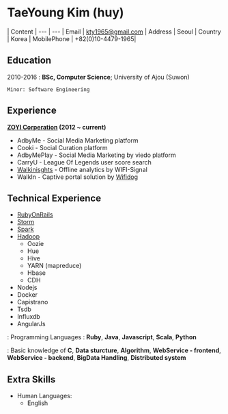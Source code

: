 TaeYoung Kim (huy)
============
 | Content |
--- | --- |
Email        | kty1965@gmail.com |
Address      | Seoul             |
Country      | Korea             |
MobilePhone  | +82(0)10-4479-1965|

Education
---------

2010-2016
:   **BSc, Computer Science**; University of
    Ajou (Suwon)

    Minor: Software Engineering

Experience
----------

**[ZOYI Corperation](https://zoyi.co) (2012 ~ current)**

* AdbyMe - Social Media Marketing platform
* Cooki - Social Curation platform
* AdbyMePlay - Social Media Marketing by viedo platform
* CarryU - League Of Legends user score search
* [Walkinisghts](https:/walkinsights.com) - Offline analytics by WIFI-Signal
* WalkIn - Captive portal solution by [Wifidog](http://dev.wifidog.org/)

Technical Experience
--------------------

* [RubyOnRails](http://rubyonrails.org/)
* [Storm](http://storm.apache.org/)
* [Spark](http://spark.apache.org/)
* [Hadoop](http://hadoop.apache.org/)
   * Oozie
   * Hue
   * Hive
   * YARN (mapreduce)
   * Hbase
   * CDH
* Nodejs
* Docker
* Capistrano
* Tsdb
* Influxdb
* AngularJs

: Programming Languages : **Ruby**, **Java**, **Javascript**, **Scala**, **Python**

: Basic knowledge of **C**, **Data sturcture**, **Algorithm**, **WebService - frontend**, **WebService - backend**, **BigData Handling**, **Distributed system**

Extra Skills
----------------------------------------

* Human Languages:
     * English
